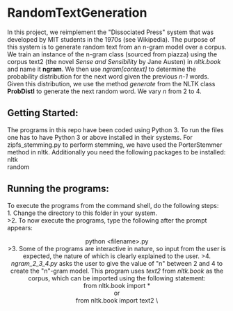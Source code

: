 # RandomTextGeneration
In this project, we reimplement the "Dissociated Press" system that was developed by MIT students in the 1970s (see Wikipedia). The purpose of this system is to generate random text from an n-gram model over a corpus. We train an instance of the n-gram class (sourced from piazza) using the corpus text2 (the novel *Sense and Sensibility* by Jane Austen) in *nltk.book* and name it **ngram**. We then use *ngram[context]* to determine the probability distribution for the next word given the previous *n-1* words. Given this distribution, we use the method *generate* from the NLTK class **ProbDistI** to generate the next random word. We vary *n* from 2 to 4.
## Getting Started:
The programs in this repo have been coded using Python 3. To run the files one has to have Python 3 or above installed in their systems. For zipfs_stemming.py to perform stemming, we have used the PorterStemmer method in nltk. Additionally you need the following packages to be installed: \
nltk \
random 
## Running the programs:
To execute the programs from the command shell, do the following steps: \
		1. Change the directory to this folder in your system. \
		>2. To now execute the programs, type the following after the prompt appears: \
			<div align="center"> python \<filename\>.py \
    >3. Some of the programs are interactive in nature, so input from the user is expected, the nature of which is clearly explained to the user.
    >4. *ngram_2_3_4.py* asks the user to give the value of "n" between 2 and 4 to create the "n"-gram model. This program uses *text2* from *nltk.book* as the corpus,  which can be imported using the following statement: \
				<div align="center"> from nltk.book import * \
				<div align="center"> or \
				<div align="center"> from nltk.book import text2 \

		
